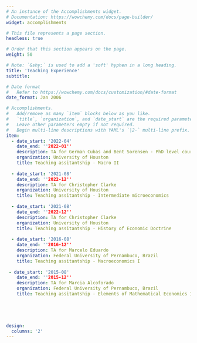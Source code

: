 ```yaml
---
# An instance of the Accomplishments widget.
# Documentation: https://wowchemy.com/docs/page-builder/
widget: accomplishments

# This file represents a page section.
headless: true

# Order that this section appears on the page.
weight: 50

# Note: `&shy;` is used to add a 'soft' hyphen in a long heading.
title: 'Teaching Experience'
subtitle:

# Date format
#   Refer to https://wowchemy.com/docs/customization/#date-format
date_format: Jan 2006

# Accomplishments.
#   Add/remove as many `item` blocks below as you like.
#   `title`, `organization`, and `date_start` are the required parameters.
#   Leave other parameters empty if not required.
#   Begin multi-line descriptions with YAML's `|2-` multi-line prefix.
item:
  - date_start: '2022-04'
    date_end: ''2022-01''
    description: TA for German Cubas and Bent Sorensen - PhD level course
    organization: University of Houston
    title: Teaching assitantship - Macro II
    
  - date_start: '2021-08'
    date_end: ''2022-12''
    description: TA for Christopher Clarke
    organization: University of Houston
    title: Teaching assitantship - Intermediate microeconomics 
    
  - date_start: '2021-08'
    date_end: ''2022-12''
    description: TA for Christopher Clarke
    organization: University of Houston
    title: Teaching assitantship - History of Economic Doctrine 
 
  - date_start: '2016-08'
    date_end: ''2016-12''
    description: TA for Marcelo Eduardo
    organization: Federal University of Pernambuco, Brazil
    title: Teaching assitantship - Macroeconomics I
 
 - date_start: '2015-08'
    date_end: ''2015-12''
    description: TA for Marcia Alcoforado
    organization: Federal University of Pernambuco, Brazil
    title: Teaching assitantship - Elements of Mathematical Economics I

 
    


design:
  columns: '2'
---
```


